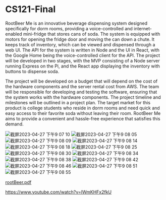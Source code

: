 # CS121-Final

RootBeer Me is an innovative beverage dispensing system designed specifically for dorm rooms, providing a voice-controlled and internet-enabled mini-fridge that stores cans of soda. The system is equipped with motors for opening the fridge door and moving the can down a chute. It keeps track of inventory, which can be viewed and dispensed through a web UI. The API for the system is written in Node and the UI in React, with the Google Home being the voice-controlled client for the API. The project will be developed in two stages, with the MVP consisting of a Node server running Express on the Pi, and the React app displaying the inventory with buttons to dispense soda.

The project will be developed on a budget that will depend on the cost of the hardware components and the server rental cost from AWS. The team will be responsible for developing and testing the software, ensuring that the system works with the hardware components. The project timeline and milestones will be outlined in a project plan. The target market for this product is college students who reside in dorm rooms and need quick and easy access to their favorite soda without leaving their room. RootBeer Me aims to provide a convenient and hassle-free experience that satisfies this demand.

![截屏2023-04-27 下午9 07 10](https://user-images.githubusercontent.com/111715993/235030673-84511279-7dab-4a90-b75f-5a01b084fac8.png)
![截屏2023-04-27 下午9 08 05](https://user-images.githubusercontent.com/111715993/235030675-4a910fd9-ad70-4f90-b7cf-cd0fa4bf12d3.png)
![截屏2023-04-27 下午9 08 09](https://user-images.githubusercontent.com/111715993/235030677-c50bc9ab-6642-4cf2-aad6-7714ceb9f2d4.png)
![截屏2023-04-27 下午9 08 14](https://user-images.githubusercontent.com/111715993/235030678-59a57175-1e14-4a58-9361-32898fe1f21f.png)
![截屏2023-04-27 下午9 08 18](https://user-images.githubusercontent.com/111715993/235030679-09f401b1-b868-4f75-abfb-7e3cd3efd3b2.png)
![截屏2023-04-27 下午9 08 25](https://user-images.githubusercontent.com/111715993/235030680-4cccf123-9532-4433-94d8-ac7d7386fa79.png)
![截屏2023-04-27 下午9 08 30](https://user-images.githubusercontent.com/111715993/235030681-f2dca46b-b091-486c-8f0f-dbb4075d2194.png)
![截屏2023-04-27 下午9 08 34](https://user-images.githubusercontent.com/111715993/235030683-b9b4579b-9f8a-4689-85cb-85e101016d25.png)
![截屏2023-04-27 下午9 08 38](https://user-images.githubusercontent.com/111715993/235030685-ba37e271-7513-466c-b834-eaf9c236511d.png)
![截屏2023-04-27 下午9 08 42](https://user-images.githubusercontent.com/111715993/235030687-63c385d2-961f-4d64-babb-e69a82197391.png)
![截屏2023-04-27 下午9 08 46](https://user-images.githubusercontent.com/111715993/235030689-e9f0c6ad-b8b3-4c2b-9262-d957e1726972.png)
![截屏2023-04-27 下午9 08 51](https://user-images.githubusercontent.com/111715993/235030690-c2cb941d-af2f-42a4-9ef9-f99e0bc1fbcc.png)
![截屏2023-04-27 下午9 08 55](https://user-images.githubusercontent.com/111715993/235030691-893f528c-91a6-45e6-b72f-2b72038daff8.png)




[rootBeer.pdf](https://github.com/ypeng12/CS121-Final/files/11348994/rootBeer.1.pdf)


https://www.youtube.com/watch?v=lWmKHFx2fkU  
